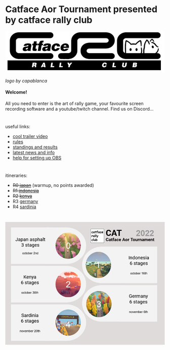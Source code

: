 # Catface Aor Tournament presented by catface rally club

![Logo](/carfacerallyclub7.png?raw=true)

_logo by capablanca_

#### Welcome!

All you need to enter is the art of rally game, your favourite screen recording software and a youtube/twitch channel. Find us on Discord...

#

useful links:
- [cool trailer video](https://www.youtube.com/watch?v=sI15aMLKqyU)
- [rules](https://github.com/xlsrln/cat/blob/main/cat_rules.md)
- [standings and results](https://github.com/xlsrln/cat/blob/main/results.md)
- [latest news and info](https://github.com/xlsrln/cat/blob/main/news.md)
- [help for setting up OBS](https://github.com/xlsrln/cat/blob/main/setup_help.md)

#

itineraries:
- ~~R0 [japan](https://github.com/xlsrln/cat/edit/main/news.md#warmup-event)~~ (warmup, no points awarded)
- ~~R1 [indonesia](https://github.com/xlsrln/cat/edit/main/news.md#round-1-indonesia)~~
- ~~R2 [kenya](https://github.com/xlsrln/cat/edit/main/news.md#round-2-kenya-itinerary)~~
- R3 [germany](https://github.com/xlsrln/cat/edit/main/news.md#round-3-germany)
- R4 [sardinia](https://github.com/xlsrln/cat/edit/main/news.md#round-4-sardinia)

#

![GitHub Logo](/Untitled.png?raw=true)
